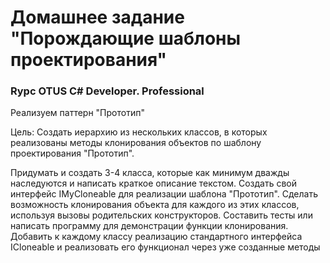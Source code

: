 # Домашнее задание "Порождающие шаблоны проектирования"
### Rурс OTUS C# Developer. Professional

Реализуем паттерн "Прототип"

Цель:
Создать иерархию из нескольких классов, в которых реализованы методы клонирования объектов по шаблону проектирования "Прототип".

Придумать и создать 3-4 класса, которые как минимум дважды наследуются и написать краткое описание текстом.
Создать свой интерфейс IMyCloneable для реализации шаблона "Прототип".
Сделать возможность клонирования объекта для каждого из этих классов, используя вызовы родительских конструкторов.
Составить тесты или написать программу для демонстрации функции клонирования.
Добавить к каждому классу реализацию стандартного интерфейса ICloneable и реализовать его функционал через уже созданные методы
